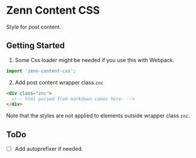 # Zenn Content CSS
Style for post content.

## Getting Started
1. Some Css loader might be needed if you use this with Webpack.
```js
import 'zenn-content-css';
```

2. Add post content wrapper class `znc`
```html
<div class="znc">
  <!-- html parsed from markdown comes here. -->
</div>
```

Note that the styles are not applied to elements outside wrapper class `znc`.

## ToDo
- [ ] Add autoprefixer if needed.

